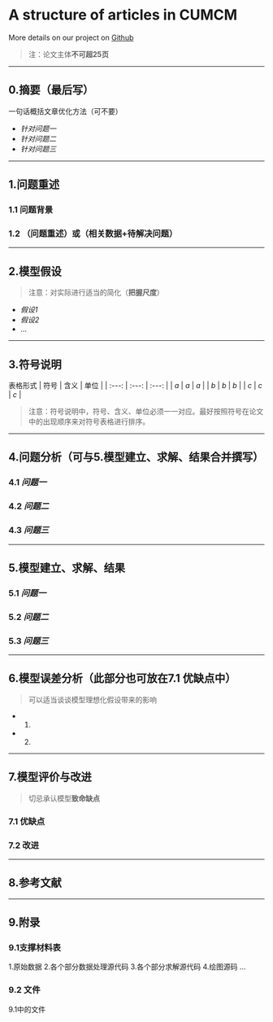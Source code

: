 # A structure of articles in CUMCM
More details on our project on  [Github](https://github.com/blhair/CUMCM)

>注：论文主体**不可超25页**
************
## 0.摘要（最后写）
一句话概括文章优化方法（可不要）
- *针对问题一*
- *针对问题二*
- *针对问题三*
******************

## 1.问题重述
### 1.1 问题背景
### 1.2 （问题重述）或（相关数据+待解决问题）
********

## 2.模型假设
>注意：对实际进行适当的简化（**把握尺度**）  
- *假设1*
- *假设2*
- ...
***********

## 3.符号说明
表格形式
| 符号 | 含义 | 单位 |
| :---: | :---: | :---: |
| $a$ | $a$ | $a$ |
| $b$ | $b$ | $b$ |
| $c$ | $c$ | $c$ |

>注意：符号说明中，符号、含义、单位必须一一对应。最好按照符号在论文中的出现顺序来对符号表格进行排序。
************
## 4.问题分析（可与5.模型建立、求解、结果合并撰写）
### 4.1 *问题一*
### 4.2 *问题二*
### 4.3 *问题三*
**************

## 5.模型建立、求解、结果
### 5.1 *问题一*
### 5.2 *问题二*
### 5.3 *问题三*
**************

## 6.模型误差分析（此部分也可放在7.1 优缺点中）
>可以适当谈谈模型理想化假设带来的影响
- 1.
- 2.
**************

## 7.模型评价与改进
>切忌承认模型**致命缺点**
### 7.1 优缺点
### 7.2 改进
***********

## 8.参考文献
************

## 9.附录
### 9.1支撑材料表
1.原始数据
2.各个部分数据处理源代码
3.各个部分求解源代码
4.绘图源码
...
### 9.2 文件

9.1中的文件
